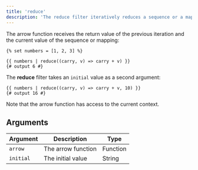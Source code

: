 ```yaml
---
title: 'reduce'
description: 'The reduce filter iteratively reduces a sequence or a mapping to a single value using an arrow function, so as to reduce it to a single value.'
---
```


The arrow function receives the return value of the previous iteration and the current value of the sequence or mapping:

```canvas {% process=false %}
{% set numbers = [1, 2, 3] %}

{{ numbers | reduce((carry, v) => carry + v) }}
{# output 6 #}
```

The **reduce** filter takes an `initial` value as a second argument:

```canvas {% process=false %}
{{ numbers | reduce((carry, v) => carry + v, 10) }}
{# output 16 #}
```

Note that the arrow function has access to the current context.

## Arguments

Argument  | Description        | Type
--------- | ------------------ | --------
`arrow`   | The arrow function | Function
`initial` | The initial value  | String
